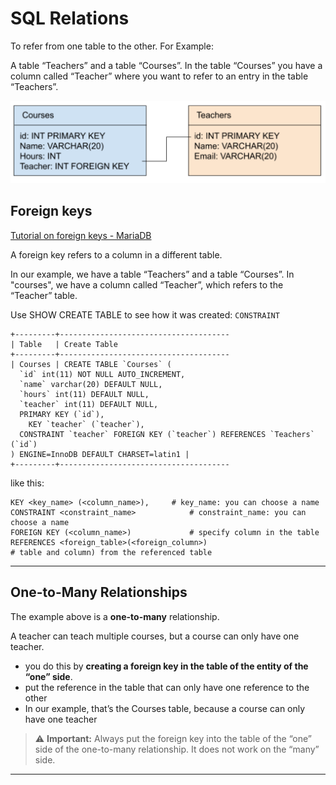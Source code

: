 # SQL Relations

To refer from one table to the other. For Example:

A table “Teachers” and a table “Courses”. In the table “Courses” you have a column called “Teacher” where you want to refer to an entry in the table “Teachers”.

<img src="./assets/sql_relations.png" />

## Foreign keys

[Tutorial on foreign keys - MariaDB](https://www.mariadbtutorial.com/mariadb-basics/mariadb-foreign-key/)

A foreign key refers to a column in a different table.

In our example, we have a table “Teachers” and a table “Courses”. In "courses", we have a column called “Teacher”, which refers to the “Teacher” table.

Use  SHOW CREATE TABLE  to see how it was created: `CONSTRAINT`

```
+---------+--------------------------------------
| Table   | Create Table
+---------+--------------------------------------
| Courses | CREATE TABLE `Courses` (
  `id` int(11) NOT NULL AUTO_INCREMENT,
  `name` varchar(20) DEFAULT NULL,
  `hours` int(11) DEFAULT NULL,
  `teacher` int(11) DEFAULT NULL,
  PRIMARY KEY (`id`),
	KEY `teacher` (`teacher`),
  CONSTRAINT `teacher` FOREIGN KEY (`teacher`) REFERENCES `Teachers` (`id`)
) ENGINE=InnoDB DEFAULT CHARSET=latin1 |
+---------+--------------------------------------
```

like this:

```
KEY <key_name> (<column_name>), 	# key_name: you can choose a name 
CONSTRAINT <constraint_name> 			# constraint_name: you can choose a name 
FOREIGN KEY (<column_name>) 			# specify column in the table 
REFERENCES <foreign_table>(<foreign_column>) 
# table and column) from the referenced table
```

------

## One-to-Many Relationships

The example above is a **one-to-many** relationship.

A teacher can teach multiple courses, but a course can only have one teacher.

-  you do this by **creating a foreign key in the table of the entity of the “one” side**. 
- put the reference in the table that can only have one reference to the other
- In our example, that’s the Courses table, because a course can only have one teacher

> ⚠ **Important:** Always put the foreign key into the table of the “one” side of the one-to-many relationship. It does not work on the “many” side.

------

